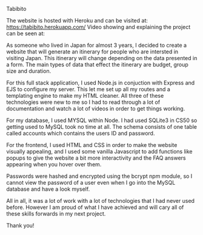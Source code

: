 Tabibito

The website is hosted with Heroku and can be visited at: https://tabibito.herokuapp.com/
Video showing and explaining the project can be seen at: 


As someone who lived in Japan for almost 3 years, I decided to create a website that will generate an itinerary for people who are intersted in visiting Japan. This itinerary will change depending on the data presented in a form. The main types of data that effect the itinerary are budget, group size and duration.

For this full stack application, I used Node.js in conjuction with Express and EJS to configure my server. This let me set up all my routes and a templating engine to make my HTML cleaner. All three of these technologies were new to me so I had to read through a lot of documentation and watch a lot of videos in order to get things working.

For my database, I used MYSQL within Node. I had used SQLite3 in CS50 so getting used to MySQL took no time at all. The schema consists of one table called accounts which contains the users ID and password. 

For the frontend, I used HTML and CSS in order to make the website visually appealing, and I used some vanilla Javascript to add functions like popups to give the website a bit more interactivity and the FAQ answers appearing when you hover over them. 

Passwords were hashed and encrypted using the bcrypt npm module, so I cannot view the password of a user even when I go into the MySQL database and have a look myself.

All in all, it was a lot of work with a lot of technologies that I had never used before. However I am proud of what I have achieved and will cary all of these skills forwards in my next project.

Thank you!
